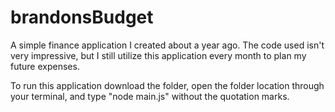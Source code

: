 # brandonsBudget
A simple finance application I created about a year ago. The code used isn't very impressive, but I still utilize this application every month to plan my future expenses.  

To run this application download the folder, open the folder location through your terminal, and type "node main.js" without the quotation marks. 
